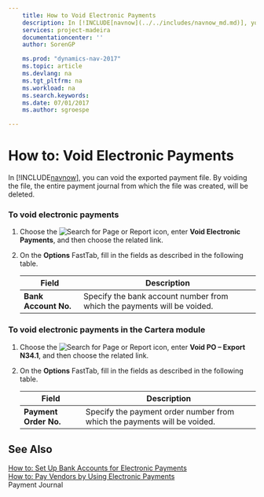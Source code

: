 ```yaml
---
    title: How to Void Electronic Payments 
    description: In [!INCLUDE[navnow](../../includes/navnow_md.md)], you can void the exported payment file. By voiding the file, the entire payment journal from which the file was created, will be deleted.
    services: project-madeira
    documentationcenter: ''
    author: SorenGP

    ms.prod: "dynamics-nav-2017"
    ms.topic: article
    ms.devlang: na
    ms.tgt_pltfrm: na
    ms.workload: na
    ms.search.keywords:
    ms.date: 07/01/2017
    ms.author: sgroespe

---
```

# How to: Void Electronic Payments
In [!INCLUDE[navnow](../../includes/navnow_md.md)], you can void the exported payment file. By voiding the file, the entire payment journal from which the file was created, will be deleted.  
  
### To void electronic payments  
  
1.  Choose the ![Search for Page or Report](media/ui-search/search_small.png "Search for Page or Report icon") icon, enter **Void Electronic Payments**, and then choose the related link.  
  
2.  On the **Options** FastTab, fill in the fields as described in the following table.  
  
    |Field|Description|  
    |---------------------------------|---------------------------------------|  
    |**Bank Account No.**|Specify the bank account number from which the payments will be voided.|  
  
### To void electronic payments in the Cartera module  
  
1.  Choose the ![Search for Page or Report](media/ui-search/search_small.png "Search for Page or Report icon") icon, enter **Void PO – Export N34.1**, and then choose the related link.  
  
2.  On the **Options** FastTab, fill in the fields as described in the following table.  
  
    |Field|Description|  
    |---------------------------------|---------------------------------------|  
    |**Payment Order No.**|Specify the payment order number from which the payments will be voided.|  
  
## See Also  
 [How to: Set Up Bank Accounts for Electronic Payments](how-to-set-up-bank-accounts-for-electronic-payments.md)   
 [How to: Pay Vendors by Using Electronic Payments](how-to-pay-vendors-by-using-electronic-payments.md)   
 Payment Journal